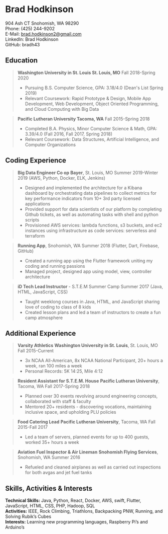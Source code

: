 # Brad Hodkinson
904 Ash CT Snohomish, WA 98290
<br>
Phone: (425) 244-9202
<br>
E-Mail: brad.hodkinson2@gmail.com
<br>
LinkedIn: Brad Hodkinson
<br>
GitHub: bradh43

## Education
> **Washington University in St. Louis St. Louis, MO** Fall 2018-Spring 2020
> * Pursuing B.S. Computer Science, GPA:​ 3.18/4.0 (Dean's List Spring 2019)
> * Relevant Coursework:​ Rapid Prototype & Design, Mobile App Development, Web Development, Object Oriented Programming, and Cloud Computing with Big Data

> **Pacific Lutheran University Tacoma, WA** Fall 2015-Spring 2018
> * Completed B.A. Physics, Minor Computer Science & Math, GPA:​ 3.39/4.0 (Fall 2016, Fall 2017, Spring 2018)
> * Relevant Coursework:​ Data Structures, Artificial Intelligence, and Computer Organizations

## Coding Experience
> **Big Data Engineer Co op**
> **Bayer**, St. Louis, MO        Summer 2019-Winter 2019 (AWS, Python, Docker, ELK, Jenkins)
> * Designed and implemented the architecture for a Kibana dashboard by orchestrating data pipelines to collect metrics for key performance indicators from 10+ 3rd party licensed applications
> * Provided support for data scientists of our platform by completing Github tickets, as well as automating tasks with shell and python scripts
> * Provisioned AWS services: lambda functions, s3 buckets, and ec2 instances using infrastructure as code services: serverless and terraform

> **Running App**, Snohomish, WA Summer 2018 (Flutter, Dart, Firebase, GitHub)
> * Created a running app using the Flutter framework uniting my coding and running passions
> * Managed project, designed app using model, view, controller architecture

> **iD Tech Lead Instructor** - S.T.E.M Summer Camp Summer 2017 (Java, HTML, JavaScript, CSS) ​
> * Taught weeklong courses in Java, HTML, and JavaScript sharing love of coding to class of 8 kids
> * Created lesson plans and led a team of instructors to create a fun camp atmosphere

<div class="page-break"></div>

## Additional Experience
> **Varsity Athletics**
> **Washington University in St. Louis**, St. Louis, MO        Fall 2015-Current
> * 3x NCAA All-American, 8x NCAA National Participant, 20+ hours a week, ran 100 miles a week
> * Personal Records: 5K 14:25, Mile 4:12

> **Resident Assistant for S.T.E.M. House**
> **Pacific Lutheran University**, Tacoma, WA        Fall 2017-Spring 2018
> * Planned over 30 events revolving around engineering concepts, collaborated with staff & faculty
> * Mentored 20+ residents - discovering vocations, maintaining inclusive space, and upholding PLU
policies

> **Food Catering Lead**
> **Pacific Lutheran University**, Tacoma, WA        Fall 2015-Fall 2017
> * Led a team of servers, planned events for up to 400 guests, worked 35+ hours a week

> **Aviation Fuel Inspector & Air Lineman**
> **Snohomish Flying Services**, Snohomish, WA  ​Summer 2016
> * Refueled and cleaned airplanes as well as carried out inspections for both avgas and jet fuel tanks

## Skills, Activities & Interests
**Technical Skills:​** Java, Python, React, Docker, AWS, swift, Flutter, JavaScript, HTML, CSS, PHP, Hadoop, SQL
<br>
**Activities:** IEEE, Rock Climbing, Triathlons, Backpacking PNW, Running, and Solving Rubik’s Cubes
<br>
**Interests:** Learning new programming languages, Raspberry Pi’s and Arduino’s
<br>
